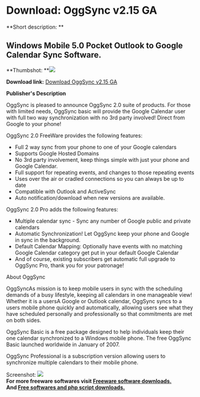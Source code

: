 # Download: OggSync v2.15 GA

**Short description: **

## Windows Mobile 5.0 Pocket Outlook to Google Calendar Sync Software.

  
**Thumbshot: **![](http://www.freewarefiles.com/screenshot/oggsync_md.gif)   
  
**Download link:** [Download OggSync v2.15 GA](http://freesoftwares.boysofts.com/OggSync-V-GA_program_26586.html)  
  

**Publisher's Description**  
  

OggSync is pleased to announce OggSync 2.0 suite of products. For those with
limited needs, OggSync basic will provide the Google Calendar user with full
two way synchronization with no 3rd party involved! Direct from Google to your
phone!

OggSync 2.0 FreeWare provides the following features:

  * Full 2 way sync from your phone to one of your Google calendars 
  * Supports Google Hosted Domains 
  * No 3rd party involvement, keep things simple with just your phone and Google Calendar. 
  * Full support for repeating events, and changes to those repeating events 
  * Uses over the air or cradled connections so you can always be up to date 
  * Compatible with Outlook and ActiveSync 
  * Auto notification/download when new versions are available. 

OggSync 2.0 Pro adds the following features:

  * Multiple calendar sync - Sync any number of Google public and private calendars 
  * Automatic Synchronization! Let OggSync keep your phone and Google in sync in the background. 
  * Default Calendar Mapping: Optionally have events with no matching Google Calendar category get put in your default Google Calendar 
  * And of course, existing subscribers get automatic full upgrade to OggSync Pro, thank you for your patronage! 

About OggSync

OggSyncAs mission is to keep mobile users in sync with the scheduling demands
of a busy lifestyle, keeping all calendars in one manageable view! Whether it
is a usersA Google or Outlook calendar, OggSync syncs to a users mobile phone
quickly and automatically, allowing users see what they have scheduled
personally and professionally so that commitments are met on both sides.

OggSync Basic is a free package designed to help individuals keep their one
calendar synchronized to a Windows mobile phone. The free OggSync Basic
launched worldwide in January of 2007.

OggSync Professional is a subscription version allowing users to synchronize
multiple calendars to their mobile phone.

  
  
Screenshot: ![](http://www.freewarefiles.com/screenshot/oggsync.gif)  
**For more freeware softwares visit [Freeware software downloads.](http://freesoftwares.boysofts.com/)**   
**And [Free softwares and php script downloads.](http://www.boysofts.com/)**

